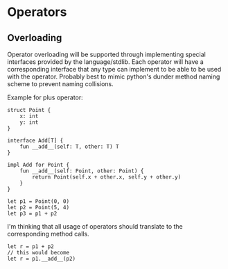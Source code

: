 # Operators

## Overloading
Operator overloading will be supported through implementing special interfaces provided by the language/stdlib.
Each operator will have a corresponding interface that any type can implement to be able to be used with the operator.
Probably best to mimic python's dunder method naming scheme to prevent naming collisions.


Example for plus operator:
```text
struct Point {
	x: int
	y: int
}

interface Add[T] {
	fun __add__(self: T, other: T) T
}

impl Add for Point {
	fun __add__(self: Point, other: Point) {
		return Point(self.x + other.x, self.y + other.y)
	}
}

let p1 = Point(0, 0)
let p2 = Point(5, 4)
let p3 = p1 + p2
```

I'm thinking that all usage of operators should translate to the corresponding method calls.
```
let r = p1 + p2
// this would become
let r = p1.__add__(p2)
```